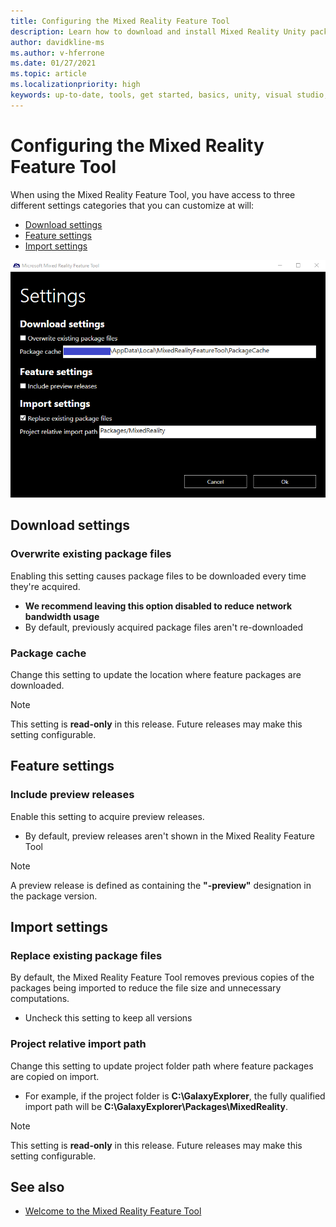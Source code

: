 ```yaml
---
title: Configuring the Mixed Reality Feature Tool
description: Learn how to download and install Mixed Reality Unity packages from the MR Feature Tool for HoloLens and VR development.
author: davidkline-ms
ms.author: v-hferrone
ms.date: 01/27/2021
ms.topic: article
ms.localizationpriority: high
keywords: up-to-date, tools, get started, basics, unity, visual studio, toolkit, mixed reality headset, windows mixed reality headset, virtual reality headset, installation, Windows, HoloLens, emulator, unreal, openxr
---
```


# Configuring the Mixed Reality Feature Tool

When using the Mixed Reality Feature Tool, you have access to three different settings categories that you can customize at will:

* [Download settings](#download-settings)
* [Feature settings](#feature-settings)
* [Import settings](#import-settings)

![Settings](images/FeatureToolSettings.png)

## Download settings

### Overwrite existing package files

Enabling this setting causes package files to be downloaded every time they're acquired. 
* **We recommend leaving this option disabled to reduce network bandwidth usage**
* By default, previously acquired package files aren't re-downloaded

### Package cache

Change this setting to update the location where feature packages are downloaded.

> [!NOTE]
> This setting is **read-only** in this release. Future releases may make this setting configurable.

## Feature settings

### Include preview releases

Enable this setting to acquire preview releases.
* By default, preview releases aren't shown in the Mixed Reality Feature Tool 

> [!NOTE]
> A preview release is defined as containing the **"-preview"** designation in the package version.

## Import settings

### Replace existing package files

By default, the Mixed Reality Feature Tool removes previous copies of the packages being imported to reduce the file size and unnecessary computations. 
* Uncheck this setting to keep all versions

### Project relative import path

Change this setting to update project folder path where feature packages are copied on import. 
* For example, if the project folder is **C:\GalaxyExplorer**, the fully qualified import path will be **C:\GalaxyExplorer\Packages\MixedReality**.

> [!NOTE]
> This setting is **read-only** in this release. Future releases may make this setting configurable.

## See also

- [Welcome to the Mixed Reality Feature Tool](welcome-to-mr-feature-tool.md)